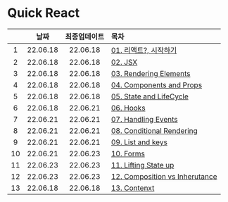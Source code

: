 # Quick React
||날짜|최종업데이트|목차|
|:-:|:--:|:-:|:-|
|1|22.06.18|22.06.18|[01. 리액트?, 시작하기](./section_01.md)
|2|22.06.18|22.06.18|[02. JSX](./section_02.md)
|3|22.06.18|22.06.18|[03. Rendering Elements]()
|4|22.06.18|22.06.18|[04. Components and Props]()
|5|22.06.18|22.06.18|[05. State and LifeCycle](./section_05.md)
|6|22.06.18|22.06.21|[06. Hooks](./section_06.md)
|7|22.06.21|22.06.21|[07. Handling Events](./section_07.md)
|8|22.06.21|22.06.21|[08. Conditional Rendering](./section_08.md)
|9|22.06.21|22.06.21|[09. List and keys](./section_09.md)
|10|22.06.21|22.06.23|[10. Forms](./section_10.md)
|11|22.06.23|22.06.23|[11. Lifting State up](./section_11.md)
|12|22.06.23|22.06.23|[12. Composition vs Inherutance](./section_12.md)
|13|22.06.18|22.06.18|[13. Contenxt]()